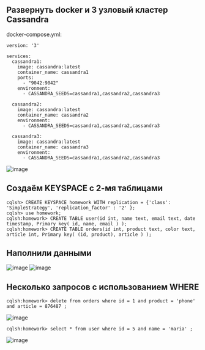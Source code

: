 ## Развернуть docker и 3 узловый кластер Cassandra
docker-compose.yml:
```
version: '3'

services:
  cassandra1:
    image: cassandra:latest
    container_name: cassandra1
    ports:
      - "9042:9042"
    environment:
      - CASSANDRA_SEEDS=cassandra1,cassandra2,cassandra3

  cassandra2:
    image: cassandra:latest
    container_name: cassandra2
    environment:
      - CASSANDRA_SEEDS=cassandra1,cassandra2,cassandra3

  cassandra3:
    image: cassandra:latest
    container_name: cassandra3
    environment:
      - CASSANDRA_SEEDS=cassandra1,cassandra2,cassandra3
```
![image](https://github.com/Broiler95/OTUS/assets/114237633/cff4a802-7761-47e4-9fca-945d1a6315be)

## Создаём KEYSPACE с 2-мя таблицами
```
cqlsh> CREATE KEYSPACE homework WITH replication = {'class': 'SimpleStrategy', 'replication_factor' : '2' };
cqlsh> use homework;
cqlsh:homework> CREATE TABLE user(id int, name text, email text, date timestamp, Primary key( id, name, email ) );
cqlsh:homework> CREATE TABLE orders(id int, product text, color text, article int, Primary key( (id, product), article ) );
```
## Наполнили данными
![image](https://github.com/Broiler95/OTUS/assets/114237633/d7cc971d-6c6a-4786-9a66-99455db97fe9)
![image](https://github.com/Broiler95/OTUS/assets/114237633/586fd7c0-937f-477c-bc9b-db1113a73be4)
## Несколько запросов с использованием WHERE
```
cqlsh:homework> delete from orders where id = 1 and product = 'phone' and article = 876487 ;
```
![image](https://github.com/Broiler95/OTUS/assets/114237633/3a242af2-1376-454d-98d6-eb63f9f52513)

```
cqlsh:homework> select * from user where id = 5 and name = 'maria' ;
```
![image](https://github.com/Broiler95/OTUS/assets/114237633/9deabec0-3272-4514-a3c8-30b5766359e5)


